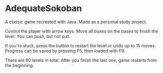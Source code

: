 # AdequateSokoban
A classic game recreated with Java. Made as a personal study project.

Control the player with arrow keys. Move all boxes on the bases to finish the level. You can push, but not  pull.

If you're stuck, press the button to restart the level or undo up to 15 moves. Progress can be saved by pressing F5, then loaded with F9.

There are 60 levels in total. After you finish the last one, game restarts from the beginning.
